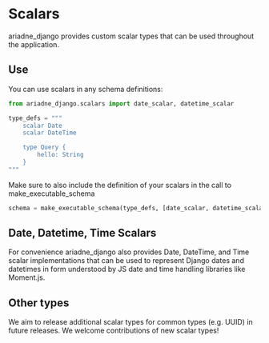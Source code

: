 # Scalars

ariadne_django provides custom scalar types that can be used throughout the application.

## Use

You can use scalars in any schema definitions:

```python
from ariadne_django.scalars import date_scalar, datetime_scalar

type_defs = """
    scalar Date
    scalar DateTime

    type Query {
        hello: String
    }
"""
```

Make sure to also include the definition of your scalars in the call to make_executable_schema

```python
schema = make_executable_schema(type_defs, [date_scalar, datetime_scalar, ...])
```

## Date, Datetime, Time Scalars

For convenience ariadne_django also provides Date, DateTime, and Time scalar implementations that can be used to represent Django dates and datetimes in form understood by JS date and time handling libraries like Moment.js.

## Other types

We aim to release additional scalar types for common types (e.g. UUID) in future releases.  We welcome contributions of new scalar types!
